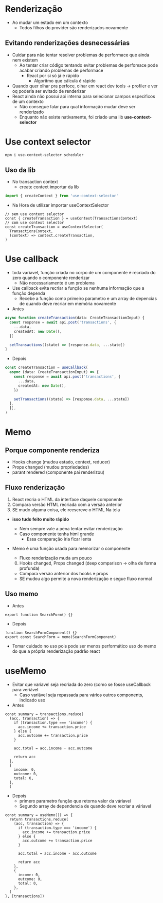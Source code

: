# Renderização
- Ao mudar um estado em um contexto
  - Todos filhos do provider são renderizados novamente

## Evitando renderizações desnecessárias
- Cuidar para não tentar resolver problemas de performace que ainda nem existem
  - Ao tentar criar código tentando evitar problemas de perfomace pode acabar criando problemas de performace
    - React por si só já é rápido
      - Algoritmo que cálcula é rápido
- Quando quer olhar pra perfoce, olhar em react dev tools -> profiler e ver oq poderia ser evitado de renderizar
- React ainda não possui api interna para selecionar campos especificos de um contexto
  - Não consegue falar para qual informação mudar deve ser renderizado
  - Enquanto não existe nativamente, foi criado uma lib **use-context-selector**


# Use context selector
```sh
npm i use-context-selector scheduler
```

## Uso da lib
- No transaction context
  - create context importar da lib
```ts
import { createContext } from 'use-context-selector'
```
- Na Hora de utilizar importar useContextSelector
```tsx
// sem use context selector
const { createTransaction } = useContext(TransactionsContext)
// com use context selector
const createTransaction = useContextSelector(
  TransactionsContext,
  (context) => context.createTransaction,
)
```

# Use callback
- toda variavel, função criada no corpo de um componente é recriado do zero quando o componente renderizar
  - Não necessariamente é um problema
- Use callback evita recriar a função se nenhuma informação que a função dependa
  - Recebe a função como primeiro parametro e um array de depencias de quando deve recriar em memória novamente
- Antes
```ts
async function createTransaction(data: CreateTransactionInput) {
  const response = await api.post('transactions', {
    ...data,
    createdAt: new Date(),
  })

  setTransactions((state) => [response.data, ...state])
}
```
- Depois
```ts
const createTransaction = useCallback(
  async (data: CreateTransactionInput) => {
    const response = await api.post('transactions', {
      ...data,
      createdAt: new Date(),
    })

    setTransactions((state) => [response.data, ...state])
  },
  [],
)
```

# Memo
## Porque componente renderiza
- Hooks change (mudou estado, context, reducer)
- Props changed (mudou propriedades)
- parant rendered (componente pai renderizou)

## Fluxo renderização
1. React recria o HTML da interface daquele componente
2. Compara versão HTML recriada com a versão anterior
3. SE mudo alguma coisa, ele reescreve o HTML Na tela
- **isso tudo feito muito rápido**
  - Nem sempre vale a pena tentar evitar renderização
  - Caso componente tenha html grande
    - Essa comparação iria ficar lenta

- Memo é uma função usada para memorizar o componente
  - Fluxo renderização muda um pouco
  0. Hooks changed, Props changed (deep comparison -> olha de forma profunda)
    - Compara versão anterior dos hooks e props
    - SE mudou algo permite a nova renderização e segue fluxo normal

## Uso memo
- Antes
```tsx
export function SearchForm() {}
```
  
- Depois
```tsx
function SearchFormComponent() {}
export const SearchForm = memo(SearchFormComponent)
```
  
- Tomar cuidado no uso pois pode ser menos performático uso do memo do que a própria renderização padrão react

# useMemo
- Evitar que variavel seja recriada do zero (como se fosse useCallback para veriável
  - Caso variável seja repassada para vários outros components, indicado uso
- Antes
```tsx
const summary = transactions.reduce(
  (acc, transaction) => {
    if (transaction.type === 'income') {
      acc.income += transaction.price
    } else {
      acc.outcome += transaction.price
    }

    acc.total = acc.income - acc.outcome

    return acc
  },
  {
    income: 0,
    outcome: 0,
    total: 0,
  },
  )
```

- Depois
  - primero parametro função que retorna valor da váriavel
  - Segundo array de dependencia de quando deve recriar a váriavel

```tsx
const summary = useMemo(() => {
  return transactions.reduce(
    (acc, transaction) => {
      if (transaction.type === 'income') {
        acc.income += transaction.price
      } else {
        acc.outcome += transaction.price
      }

      acc.total = acc.income - acc.outcome

      return acc
    },
    {
      income: 0,
      outcome: 0,
      total: 0,
    },
  )
}, [transactions])
```
